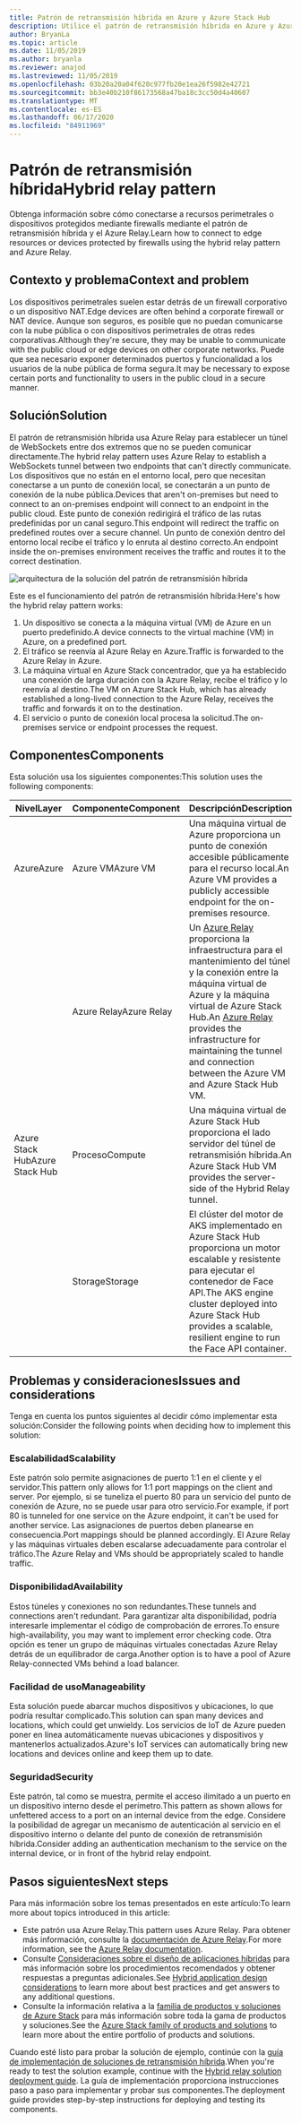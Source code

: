 ```yaml
---
title: Patrón de retransmisión híbrida en Azure y Azure Stack Hub
description: Utilice el patrón de retransmisión híbrida en Azure y Azure Stack Hub para conectarse a recursos perimetrales protegidos por firewalls.
author: BryanLa
ms.topic: article
ms.date: 11/05/2019
ms.author: bryanla
ms.reviewer: anajod
ms.lastreviewed: 11/05/2019
ms.openlocfilehash: 03b20a20a04f620c977fb20e1ea26f5982e42721
ms.sourcegitcommit: bb3e40b210f86173568a47ba18c3cc50d4a40607
ms.translationtype: MT
ms.contentlocale: es-ES
ms.lasthandoff: 06/17/2020
ms.locfileid: "84911969"
---
```

# <a name="hybrid-relay-pattern"></a><span data-ttu-id="55ffd-103">Patrón de retransmisión híbrida</span><span class="sxs-lookup"><span data-stu-id="55ffd-103">Hybrid relay pattern</span></span>

<span data-ttu-id="55ffd-104">Obtenga información sobre cómo conectarse a recursos perimetrales o dispositivos protegidos mediante firewalls mediante el patrón de retransmisión híbrida y el Azure Relay.</span><span class="sxs-lookup"><span data-stu-id="55ffd-104">Learn how to connect to edge resources or devices protected by firewalls using the hybrid relay pattern and Azure Relay.</span></span>

## <a name="context-and-problem"></a><span data-ttu-id="55ffd-105">Contexto y problema</span><span class="sxs-lookup"><span data-stu-id="55ffd-105">Context and problem</span></span>

<span data-ttu-id="55ffd-106">Los dispositivos perimetrales suelen estar detrás de un firewall corporativo o un dispositivo NAT.</span><span class="sxs-lookup"><span data-stu-id="55ffd-106">Edge devices are often behind a corporate firewall or NAT device.</span></span> <span data-ttu-id="55ffd-107">Aunque son seguros, es posible que no puedan comunicarse con la nube pública o con dispositivos perimetrales de otras redes corporativas.</span><span class="sxs-lookup"><span data-stu-id="55ffd-107">Although they're secure, they may be unable to communicate with the public cloud or edge devices on other corporate networks.</span></span> <span data-ttu-id="55ffd-108">Puede que sea necesario exponer determinados puertos y funcionalidad a los usuarios de la nube pública de forma segura.</span><span class="sxs-lookup"><span data-stu-id="55ffd-108">It may be necessary to expose certain ports and functionality to users in the public cloud in a secure manner.</span></span>

## <a name="solution"></a><span data-ttu-id="55ffd-109">Solución</span><span class="sxs-lookup"><span data-stu-id="55ffd-109">Solution</span></span>

<span data-ttu-id="55ffd-110">El patrón de retransmisión híbrida usa Azure Relay para establecer un túnel de WebSockets entre dos extremos que no se pueden comunicar directamente.</span><span class="sxs-lookup"><span data-stu-id="55ffd-110">The hybrid relay pattern uses Azure Relay to establish a WebSockets tunnel between two endpoints that can't directly communicate.</span></span> <span data-ttu-id="55ffd-111">Los dispositivos que no están en el entorno local, pero que necesitan conectarse a un punto de conexión local, se conectarán a un punto de conexión de la nube pública.</span><span class="sxs-lookup"><span data-stu-id="55ffd-111">Devices that aren't on-premises but need to connect to an on-premises endpoint will connect to an endpoint in the public cloud.</span></span> <span data-ttu-id="55ffd-112">Este punto de conexión redirigirá el tráfico de las rutas predefinidas por un canal seguro.</span><span class="sxs-lookup"><span data-stu-id="55ffd-112">This endpoint will redirect the traffic on predefined routes over a secure channel.</span></span> <span data-ttu-id="55ffd-113">Un punto de conexión dentro del entorno local recibe el tráfico y lo enruta al destino correcto.</span><span class="sxs-lookup"><span data-stu-id="55ffd-113">An endpoint inside the on-premises environment receives the traffic and routes it to the correct destination.</span></span>

![arquitectura de la solución del patrón de retransmisión híbrida](media/pattern-hybrid-relay/solution-architecture.png)

<span data-ttu-id="55ffd-115">Este es el funcionamiento del patrón de retransmisión híbrida:</span><span class="sxs-lookup"><span data-stu-id="55ffd-115">Here's how the hybrid relay pattern works:</span></span>

1. <span data-ttu-id="55ffd-116">Un dispositivo se conecta a la máquina virtual (VM) de Azure en un puerto predefinido.</span><span class="sxs-lookup"><span data-stu-id="55ffd-116">A device connects to the virtual machine (VM) in Azure, on a predefined port.</span></span>
2. <span data-ttu-id="55ffd-117">El tráfico se reenvía al Azure Relay en Azure.</span><span class="sxs-lookup"><span data-stu-id="55ffd-117">Traffic is forwarded to the Azure Relay in Azure.</span></span>
3. <span data-ttu-id="55ffd-118">La máquina virtual en Azure Stack concentrador, que ya ha establecido una conexión de larga duración con la Azure Relay, recibe el tráfico y lo reenvía al destino.</span><span class="sxs-lookup"><span data-stu-id="55ffd-118">The VM on Azure Stack Hub, which has already established a long-lived connection to the Azure Relay, receives the traffic and forwards it on to the destination.</span></span>
4. <span data-ttu-id="55ffd-119">El servicio o punto de conexión local procesa la solicitud.</span><span class="sxs-lookup"><span data-stu-id="55ffd-119">The on-premises service or endpoint processes the request.</span></span>

## <a name="components"></a><span data-ttu-id="55ffd-120">Componentes</span><span class="sxs-lookup"><span data-stu-id="55ffd-120">Components</span></span>

<span data-ttu-id="55ffd-121">Esta solución usa los siguientes componentes:</span><span class="sxs-lookup"><span data-stu-id="55ffd-121">This solution uses the following components:</span></span>

| <span data-ttu-id="55ffd-122">Nivel</span><span class="sxs-lookup"><span data-stu-id="55ffd-122">Layer</span></span> | <span data-ttu-id="55ffd-123">Componente</span><span class="sxs-lookup"><span data-stu-id="55ffd-123">Component</span></span> | <span data-ttu-id="55ffd-124">Descripción</span><span class="sxs-lookup"><span data-stu-id="55ffd-124">Description</span></span> |
|----------|-----------|-------------|
| <span data-ttu-id="55ffd-125">Azure</span><span class="sxs-lookup"><span data-stu-id="55ffd-125">Azure</span></span> | <span data-ttu-id="55ffd-126">Azure VM</span><span class="sxs-lookup"><span data-stu-id="55ffd-126">Azure VM</span></span> | <span data-ttu-id="55ffd-127">Una máquina virtual de Azure proporciona un punto de conexión accesible públicamente para el recurso local.</span><span class="sxs-lookup"><span data-stu-id="55ffd-127">An Azure VM provides a publicly accessible endpoint for the on-premises resource.</span></span> |
| | <span data-ttu-id="55ffd-128">Azure Relay</span><span class="sxs-lookup"><span data-stu-id="55ffd-128">Azure Relay</span></span> | <span data-ttu-id="55ffd-129">Un [Azure Relay](/azure/azure-relay/) proporciona la infraestructura para el mantenimiento del túnel y la conexión entre la máquina virtual de Azure y la máquina virtual de Azure Stack Hub.</span><span class="sxs-lookup"><span data-stu-id="55ffd-129">An [Azure Relay](/azure/azure-relay/) provides the infrastructure for maintaining the tunnel and connection between the Azure VM and Azure Stack Hub VM.</span></span>|
| <span data-ttu-id="55ffd-130">Azure Stack Hub</span><span class="sxs-lookup"><span data-stu-id="55ffd-130">Azure Stack Hub</span></span> | <span data-ttu-id="55ffd-131">Proceso</span><span class="sxs-lookup"><span data-stu-id="55ffd-131">Compute</span></span> | <span data-ttu-id="55ffd-132">Una máquina virtual de Azure Stack Hub proporciona el lado servidor del túnel de retransmisión híbrida.</span><span class="sxs-lookup"><span data-stu-id="55ffd-132">An Azure Stack Hub VM provides the server-side of the Hybrid Relay tunnel.</span></span> |
| | <span data-ttu-id="55ffd-133">Storage</span><span class="sxs-lookup"><span data-stu-id="55ffd-133">Storage</span></span> | <span data-ttu-id="55ffd-134">El clúster del motor de AKS implementado en Azure Stack Hub proporciona un motor escalable y resistente para ejecutar el contenedor de Face API.</span><span class="sxs-lookup"><span data-stu-id="55ffd-134">The AKS engine cluster deployed into Azure Stack Hub provides a scalable, resilient engine to run the Face API container.</span></span>|

## <a name="issues-and-considerations"></a><span data-ttu-id="55ffd-135">Problemas y consideraciones</span><span class="sxs-lookup"><span data-stu-id="55ffd-135">Issues and considerations</span></span>

<span data-ttu-id="55ffd-136">Tenga en cuenta los puntos siguientes al decidir cómo implementar esta solución:</span><span class="sxs-lookup"><span data-stu-id="55ffd-136">Consider the following points when deciding how to implement this solution:</span></span>

### <a name="scalability"></a><span data-ttu-id="55ffd-137">Escalabilidad</span><span class="sxs-lookup"><span data-stu-id="55ffd-137">Scalability</span></span>

<span data-ttu-id="55ffd-138">Este patrón solo permite asignaciones de puerto 1:1 en el cliente y el servidor.</span><span class="sxs-lookup"><span data-stu-id="55ffd-138">This pattern only allows for 1:1 port mappings on the client and server.</span></span> <span data-ttu-id="55ffd-139">Por ejemplo, si se tuneliza el puerto 80 para un servicio del punto de conexión de Azure, no se puede usar para otro servicio.</span><span class="sxs-lookup"><span data-stu-id="55ffd-139">For example, if port 80 is tunneled for one service on the Azure endpoint, it can't be used for another service.</span></span> <span data-ttu-id="55ffd-140">Las asignaciones de puertos deben planearse en consecuencia.</span><span class="sxs-lookup"><span data-stu-id="55ffd-140">Port mappings should be planned accordingly.</span></span> <span data-ttu-id="55ffd-141">El Azure Relay y las máquinas virtuales deben escalarse adecuadamente para controlar el tráfico.</span><span class="sxs-lookup"><span data-stu-id="55ffd-141">The Azure Relay and VMs should be appropriately scaled to handle traffic.</span></span>

### <a name="availability"></a><span data-ttu-id="55ffd-142">Disponibilidad</span><span class="sxs-lookup"><span data-stu-id="55ffd-142">Availability</span></span>

<span data-ttu-id="55ffd-143">Estos túneles y conexiones no son redundantes.</span><span class="sxs-lookup"><span data-stu-id="55ffd-143">These tunnels and connections aren't redundant.</span></span> <span data-ttu-id="55ffd-144">Para garantizar alta disponibilidad, podría interesarle implementar el código de comprobación de errores.</span><span class="sxs-lookup"><span data-stu-id="55ffd-144">To ensure high-availability, you may want to implement error checking code.</span></span> <span data-ttu-id="55ffd-145">Otra opción es tener un grupo de máquinas virtuales conectadas Azure Relay detrás de un equilibrador de carga.</span><span class="sxs-lookup"><span data-stu-id="55ffd-145">Another option is to have a pool of Azure Relay-connected VMs behind a load balancer.</span></span>

### <a name="manageability"></a><span data-ttu-id="55ffd-146">Facilidad de uso</span><span class="sxs-lookup"><span data-stu-id="55ffd-146">Manageability</span></span>

<span data-ttu-id="55ffd-147">Esta solución puede abarcar muchos dispositivos y ubicaciones, lo que podría resultar complicado.</span><span class="sxs-lookup"><span data-stu-id="55ffd-147">This solution can span many devices and locations, which could get unwieldy.</span></span> <span data-ttu-id="55ffd-148">Los servicios de IoT de Azure pueden poner en línea automáticamente nuevas ubicaciones y dispositivos y mantenerlos actualizados.</span><span class="sxs-lookup"><span data-stu-id="55ffd-148">Azure's IoT services can automatically bring new locations and devices online and keep them up to date.</span></span>

### <a name="security"></a><span data-ttu-id="55ffd-149">Seguridad</span><span class="sxs-lookup"><span data-stu-id="55ffd-149">Security</span></span>

<span data-ttu-id="55ffd-150">Este patrón, tal como se muestra, permite el acceso ilimitado a un puerto en un dispositivo interno desde el perímetro.</span><span class="sxs-lookup"><span data-stu-id="55ffd-150">This pattern as shown allows for unfettered access to a port on an internal device from the edge.</span></span> <span data-ttu-id="55ffd-151">Considere la posibilidad de agregar un mecanismo de autenticación al servicio en el dispositivo interno o delante del punto de conexión de retransmisión híbrida.</span><span class="sxs-lookup"><span data-stu-id="55ffd-151">Consider adding an authentication mechanism to the service on the internal device, or in front of the hybrid relay endpoint.</span></span>

## <a name="next-steps"></a><span data-ttu-id="55ffd-152">Pasos siguientes</span><span class="sxs-lookup"><span data-stu-id="55ffd-152">Next steps</span></span>

<span data-ttu-id="55ffd-153">Para más información sobre los temas presentados en este artículo:</span><span class="sxs-lookup"><span data-stu-id="55ffd-153">To learn more about topics introduced in this article:</span></span>

- <span data-ttu-id="55ffd-154">Este patrón usa Azure Relay.</span><span class="sxs-lookup"><span data-stu-id="55ffd-154">This pattern uses Azure Relay.</span></span> <span data-ttu-id="55ffd-155">Para obtener más información, consulte la [documentación de Azure Relay](/azure/azure-relay/).</span><span class="sxs-lookup"><span data-stu-id="55ffd-155">For more information, see the [Azure Relay documentation](/azure/azure-relay/).</span></span>
- <span data-ttu-id="55ffd-156">Consulte [Consideraciones sobre el diseño de aplicaciones híbridas](overview-app-design-considerations.md) para más información sobre los procedimientos recomendados y obtener respuestas a preguntas adicionales.</span><span class="sxs-lookup"><span data-stu-id="55ffd-156">See [Hybrid application design considerations](overview-app-design-considerations.md) to learn more about best practices and get answers to any additional questions.</span></span>
- <span data-ttu-id="55ffd-157">Consulte la información relativa a la [familia de productos y soluciones de Azure Stack](/azure-stack) para más información sobre toda la gama de productos y soluciones.</span><span class="sxs-lookup"><span data-stu-id="55ffd-157">See the [Azure Stack family of products and solutions](/azure-stack) to learn more about the entire portfolio of products and solutions.</span></span>

<span data-ttu-id="55ffd-158">Cuando esté listo para probar la solución de ejemplo, continúe con la [guía de implementación de soluciones de retransmisión híbrida](https://aka.ms/hybridrelaydeployment).</span><span class="sxs-lookup"><span data-stu-id="55ffd-158">When you're ready to test the solution example, continue with the [Hybrid relay solution deployment guide](https://aka.ms/hybridrelaydeployment).</span></span> <span data-ttu-id="55ffd-159">La guía de implementación proporciona instrucciones paso a paso para implementar y probar sus componentes.</span><span class="sxs-lookup"><span data-stu-id="55ffd-159">The deployment guide provides step-by-step instructions for deploying and testing its components.</span></span>